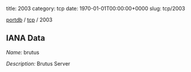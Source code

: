 title: 2003
category: tcp
date: 1970-01-01T00:00:00+0000
slug: tcp/2003

[portdb](/) / [tcp](/category/tcp.html) / 2003


## IANA Data

_Name:_ brutus

_Description:_ Brutus Server

